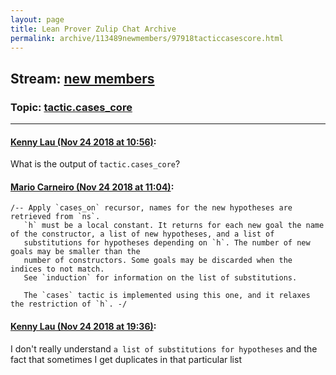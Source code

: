 ```yaml
---
layout: page
title: Lean Prover Zulip Chat Archive 
permalink: archive/113489newmembers/97918tacticcasescore.html
---
```


## Stream: [new members](index.html)
### Topic: [tactic.cases_core](97918tacticcasescore.html)

---

#### [Kenny Lau (Nov 24 2018 at 10:56)](https://leanprover.zulipchat.com/#narrow/stream/113489-new%20members/topic/tactic.cases_core/near/148270993):
What is the output of `tactic.cases_core`?

#### [Mario Carneiro (Nov 24 2018 at 11:04)](https://leanprover.zulipchat.com/#narrow/stream/113489-new%20members/topic/tactic.cases_core/near/148271269):
```lean
/-- Apply `cases_on` recursor, names for the new hypotheses are retrieved from `ns`.
   `h` must be a local constant. It returns for each new goal the name of the constructor, a list of new hypotheses, and a list of
   substitutions for hypotheses depending on `h`. The number of new goals may be smaller than the
   number of constructors. Some goals may be discarded when the indices to not match.
   See `induction` for information on the list of substitutions.

   The `cases` tactic is implemented using this one, and it relaxes the restriction of `h`. -/
```

#### [Kenny Lau (Nov 24 2018 at 19:36)](https://leanprover.zulipchat.com/#narrow/stream/113489-new%20members/topic/tactic.cases_core/near/148286948):
I don't really understand `a list of substitutions for hypotheses` and the fact that sometimes I get duplicates in that particular list

